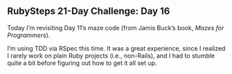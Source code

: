 ## RubySteps 21-Day Challenge: Day 16

Today I’m revisiting Day 11’s maze code (from Jamis Buck’s book, _Mazes for Programmers_).

I’m using TDD via RSpec this time. It was a great experience, since I realized I rarely work on plain Ruby projects (i.e., non-Rails), and I had to stumble quite a bit before figuring out how to get it all set up.
